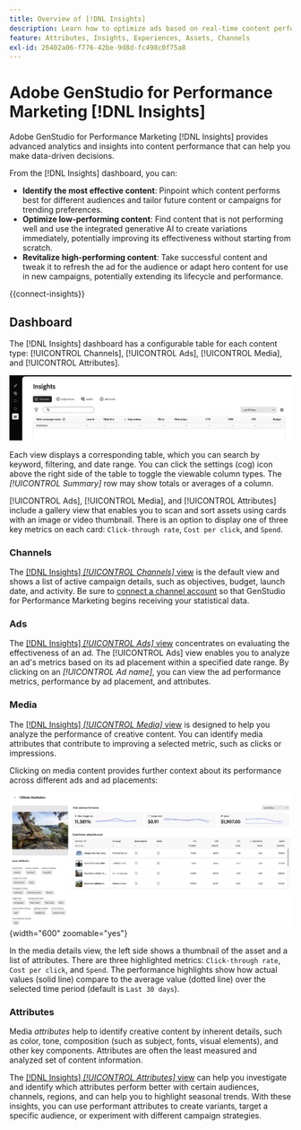 ```yaml
---
title: Overview of [!DNL Insights]
description: Learn how to optimize ads based on real-time content performance metrics.
feature: Attributes, Insights, Experiences, Assets, Channels
exl-id: 26402a06-f776-42be-9d8d-fc498c0f75a8
---
```

# Adobe GenStudio for Performance Marketing [!DNL Insights]

Adobe GenStudio for Performance Marketing [!DNL Insights] provides advanced analytics and insights into content performance that can help you make data-driven decisions.

From the [!DNL Insights] dashboard, you can:

- **Identify the most effective content**: Pinpoint which content performs best for different audiences and tailor future content or campaigns for trending preferences.
- **Optimize low-performing content**: Find content that is not performing well and use the integrated generative AI to create variations immediately, potentially improving its effectiveness without starting from scratch.
- **Revitalize high-performing content**: Take successful content and tweak it to refresh the ad for the audience or adapt hero content for use in new campaigns, potentially extending its lifecycle and performance.

{{connect-insights}}

## Dashboard

The [!DNL Insights] dashboard has a configurable table for each content type: [!UICONTROL Channels], [!UICONTROL Ads], [!UICONTROL Media], and [!UICONTROL Attributes].

![[!DNL Insights] dashboard](/help/assets/insights-dashboard.png)

Each view displays a corresponding table, which you can search by keyword, filtering, and date range. You can click the settings (cog) icon above the right side of the table to toggle the viewable column types. The _[!UICONTROL Summary]_ row may show totals or averages of a column.

[!UICONTROL Ads], [!UICONTROL Media], and [!UICONTROL Attributes] include a gallery view that enables you to scan and sort assets using cards with an image or video thumbnail. There is an option to display one of three key metrics on each card: `Click-through rate`, `Cost per click`, and `Spend`.

### Channels

The [[!DNL Insights] _[!UICONTROL Channels]_ view](channels.md) is the default view and shows a list of active campaign details, such as objectives, budget, launch date, and activity. Be sure to [connect a channel account](connect-channel.md) so that GenStudio for Performance Marketing begins receiving your statistical data.

### Ads

The [[!DNL Insights] _[!UICONTROL Ads]_ view](experiences.md) concentrates on evaluating the effectiveness of an ad. The [!UICONTROL Ads] view enables you to analyze an ad's metrics based on its ad placement within a specified date range. By clicking on an _[!UICONTROL Ad name]_, you can view the ad performance metrics, performance by ad placement, and attributes.

### Media

The [[!DNL Insights] _[!UICONTROL Media]_ view](assets.md) is designed to help you analyze the performance of creative content. You can identify media attributes that contribute to improving a selected metric, such as clicks or impressions.

Clicking on media content provides further context about its performance across different ads and ad placements:

![Media details](/help/assets/insights-asset-details.png){width="600" zoomable="yes"}

In the media details view, the left side shows a thumbnail of the asset and a list of attributes. There are three highlighted metrics: `Click-through rate`, `Cost per click`, and `Spend`. The performance highlights show how actual values (solid line) compare to the average value (dotted line) over the selected time period (default is `Last 30 days`).

### Attributes

Media _attributes_ help to identify creative content by inherent details, such as color, tone, composition (such as subject, fonts, visual elements), and other key components. Attributes are often the least measured and analyzed set of content information.

The [[!DNL Insights] _[!UICONTROL Attributes]_ view](attributes.md) can help you investigate and identify which attributes perform better with certain audiences, channels, regions, and can help you to highlight seasonal trends. With these insights, you can use performant attributes to create variants, target a specific audience, or experiment with different campaign strategies.
